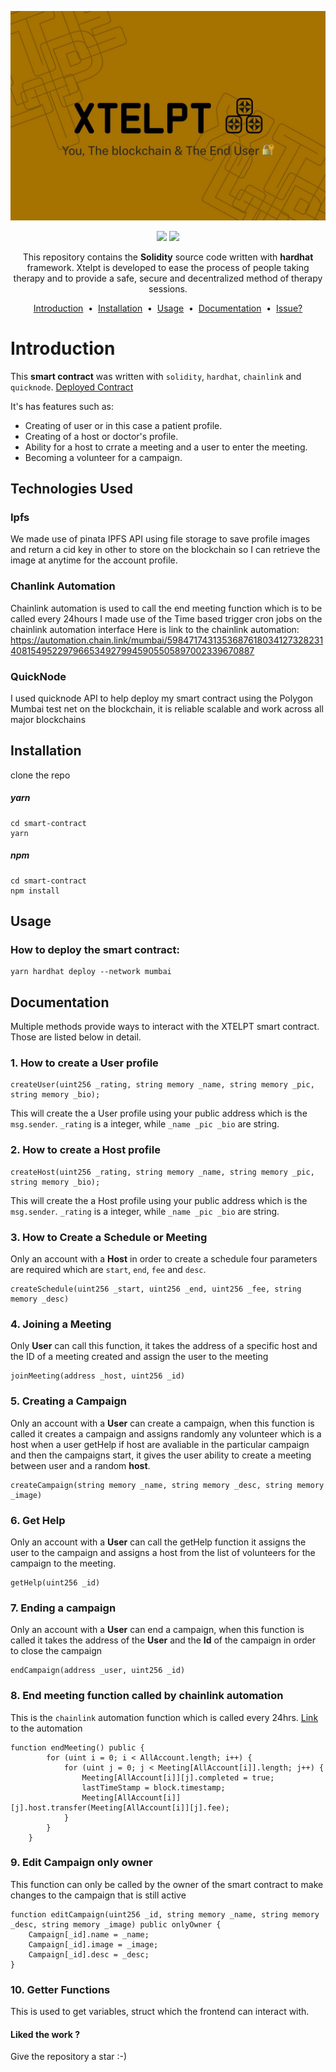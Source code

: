 ![cover](./images/xtelptimg.jpeg)
    
<p align="center">
    <a target="_blank" href="https://docs.soliditylang.org/"><img src="https://camo.githubusercontent.com/7f5dae68cf75e9fb9eb72a0209fffc19ae14175eb0073f7659ffee06b9656ac4/68747470733a2f2f696d672e736869656c64732e696f2f62616467652f536f6c69646974792d2532333336333633362e7376673f7374796c653d666f722d7468652d6261646765266c6f676f3d736f6c6964697479266c6f676f436f6c6f723d7768697465"/></a> <a target="_blank" href="https://docs.chain.link/"><img src="https://camo.githubusercontent.com/df9365ae11c1678020c68db521a0a98522be0c065151e720e9ec4cf7624def50/68747470733a2f2f696d672e736869656c64732e696f2f62616467652f436861696e6c696e6b2d3337354244323f7374796c653d666f722d7468652d6261646765266c6f676f3d436861696e6c696e6b266c6f676f436f6c6f723d7768697465" /></a>
    </p>
    <p align="center">
    This repository contains the <strong>Solidity</strong> source code written with <b>hardhat</b> framework.
    Xtelpt is developed to ease the process of people taking therapy and to provide a safe, secure and decentralized method of therapy sessions.
    </p>
    <p align="center">
    <a href="#introduction">Introduction</a> &nbsp;&bull;&nbsp;
    <a href="#installation">Installation</a> &nbsp;&bull;&nbsp;
    <a href="#usage">Usage</a> &nbsp;&bull;&nbsp;
    <a href="#documentation">Documentation</a> &nbsp;&bull;&nbsp;
    <a href="#issue">Issue?</a>
    </p>

# Introduction
This <b>smart contract</b> was written with ```solidity```, ```hardhat```, ```chainlink``` and ```quicknode```.
<a href="https://mumbai.polygonscan.com/address/0x47FB47a5136d40c55E591CA87963Aeb700f999de">Deployed Contract</a>

It's has features such as:
- Creating of user or in this case a patient profile.
- Creating of a host or doctor's profile.
- Ability for a host to crrate a meeting and a user to enter the meeting.
- Becoming a volunteer for a campaign.

## Technologies Used

### Ipfs
We made use of pinata IPFS API using file storage to save profile images and return a cid key in other to store on the blockchain so I can retrieve the image at anytime for the account profile.
### Chanlink Automation
Chainlink automation is used to call the end meeting function which is to be called every 24hours I made use of the Time based trigger cron jobs on the chainlink automation interface
Here is link to the chainlink automation: https://automation.chain.link/mumbai/59847174313536876180341273282314081549522979665349279945905505897002339670887
### QuickNode
I used quicknode API to help deploy my smart contract using the Polygon Mumbai test net on the blockchain, it is reliable scalable and work across all major blockchains 


## Installation
clone the repo
##### yarn
```
cd smart-contract
yarn
```
##### npm
```
cd smart-contract
npm install
```
## Usage
### How to deploy the smart contract:<br/>
```
yarn hardhat deploy --network mumbai
```
## Documentation
Multiple methods provide ways to interact with the XTELPT smart contract. Those are listed below in detail.
### 1. How to create a User profile
```
createUser(uint256 _rating, string memory _name, string memory _pic, string memory _bio);
```
This will create the a User profile using your public address which is the ```msg.sender```.
```_rating``` is a integer, while ```_name _pic _bio``` are string.
### 2. How to create a Host profile
```
createHost(uint256 _rating, string memory _name, string memory _pic, string memory _bio);
```
This will create the a Host profile using your public address which is the ```msg.sender```.
```_rating``` is a integer, while ```_name _pic _bio``` are string.
### 3.  How to Create a Schedule or Meeting
Only an account with a **Host** in order to create a schedule four parameters are required which are ```start```, ```end```, ```fee``` and ```desc```.
```
createSchedule(uint256 _start, uint256 _end, uint256 _fee, string memory _desc)
```
### 4. Joining a Meeting
Only **User** can call this function, it takes the address of a specific host and the ID of a meeting created and assign the user to the meeting
```
joinMeeting(address _host, uint256 _id)
```
### 5.  Creating a Campaign
Only an account with a **User** can create a campaign, when this function is called it creates a campaign and assigns randomly any volunteer which is a host when a user getHelp if host are avaliable in the particular campaign and then the campaigns start, it gives the user ability to create a meeting between user and a random **host**.
```
createCampaign(string memory _name, string memory _desc, string memory _image)
```
### 6.  Get Help
Only an account with a **User** can call the getHelp function it assigns the user to the campaign and assigns a host from the list of volunteers for the campaign to the meeting.
```
getHelp(uint256 _id)
```
### 7.  Ending a campaign
Only an account with a **User** can end a campaign, when this function is called it takes the address of the **User** and the **Id** of the campaign in order to close the campaign
```
endCampaign(address _user, uint256 _id)
```
### 8.  End meeting function called by chainlink automation
This is the ```chainlink``` automation function which is called every 24hrs.
<a href="https://automation.chain.link/mumbai/59847174313536876180341273282314081549522979665349279945905505897002339670887" target="_blank">Link</a> to the automation 
```
function endMeeting() public {
        for (uint i = 0; i < AllAccount.length; i++) {
            for (uint j = 0; j < Meeting[AllAccount[i]].length; j++) { 
                Meeting[AllAccount[i]][j].completed = true;
                lastTimeStamp = block.timestamp;
                Meeting[AllAccount[i]][j].host.transfer(Meeting[AllAccount[i]][j].fee);
            }
        }
    }
 ```
### 9.  Edit Campaign only owner
This function can only be called by the owner of the smart contract to make changes to the campaign that is still active
```
function editCampaign(uint256 _id, string memory _name, string memory _desc, string memory _image) public onlyOwner {
    Campaign[_id].name = _name;
    Campaign[_id].image = _image;
    Campaign[_id].desc = _desc;
}
```
### 10.  Getter Functions
This is used to get variables, struct which the frontend can interact with.
<h4>Liked the work ?</h4>
Give the repository a star :-)